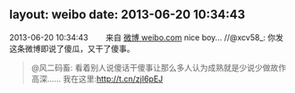 layout: weibo
date: 2013-06-20 10:34:43
---
2013-06-20 10:34:43  &nbsp;&nbsp;&nbsp;&nbsp;&nbsp;&nbsp; 来自 <a href="http://weibo.com/" rel="nofollow">微博 weibo.com</a>
nice boy... //@xcv58_: 你发这条微博即说了傻瓜，又干了傻事。
>  @风二码畜: 看着别人说傻话干傻事让那么多人认为成熟就是少说少做故作高深…… 我在这里:http://t.cn/zjI6pEJ ​​​
